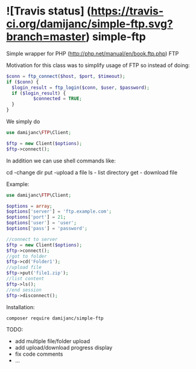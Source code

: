 ![Travis status]
(https://travis-ci.org/damijanc/simple-ftp.svg?branch=master)
simple-ftp
==========

Simple wrapper for PHP (http://php.net/manual/en/book.ftp.php) FTP

Motivation for this class was to simplify usage of FTP
so instead of doing:

```PHP
$conn = ftp_connect($host, $port, $timeout);
if ($conn) {
  $login_result = ftp_login($conn, $user, $password);
  if ($login_result) {
          $connected = TRUE;
  }
}
```

We simply do


```PHP
use damijanc\FTP\Client;

$ftp = new Client($options);
$ftp->connect();

```

In addition we can use shell commands like:

cd  -change dir
put -upload a file
ls - list directory
get - download file

Example:

```PHP
use damijanc\FTP\Client;

$options = array;
$options['server'] = 'ftp.example.com';
$options['port'] = 21;
$options['user'] = 'user';
$options['pass'] = 'password';

//connect to server
$ftp = new Client($options);
$ftp->connect();
//got to folder
$ftp->cd('Folder1');
//upload file
$ftp->put('file1.zip');
//list content
$ftp->ls();
//end session
$ftp->disconnect();
```

Installation:

```
composer require damijanc/simple-ftp
```

TODO:

- add multiple file/folder upload
- add upload/download progress display
- fix code comments
- ...

